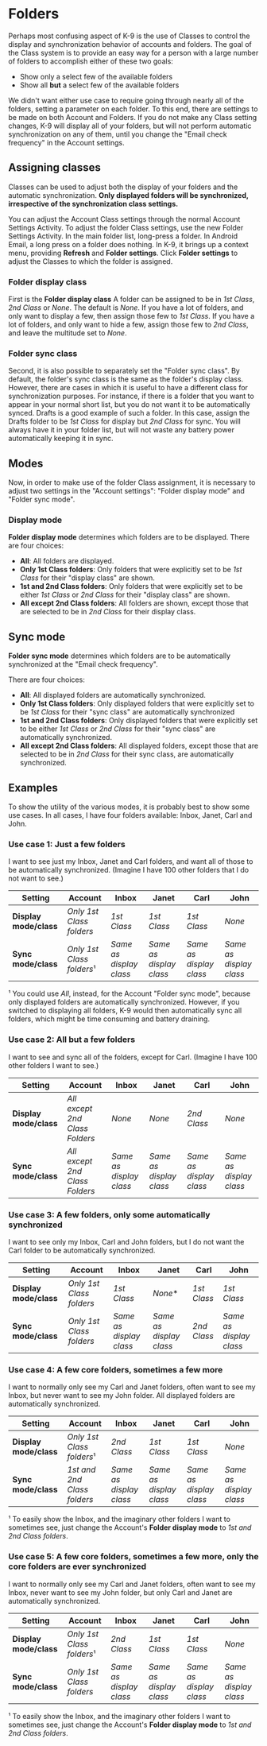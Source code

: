 # Folders

Perhaps most confusing aspect of K-9 is the use of Classes to control the display and synchronization behavior of 
accounts and folders.  The goal of the Class system is to provide an easy way for a person with a large number of 
folders to accomplish either of these two goals:

* Show only a select few of the available folders
* Show all **but** a select few of the available folders

We didn't want either use case to require going through nearly all of the folders, setting a parameter on each folder.
To this end, there are settings to be made on both Account and Folders. If you do not make any Class setting changes, 
K-9 will display all of your folders, but will not perform automatic synchronization on any of them, until you change 
the "Email check frequency" in the Account settings.

## Assigning classes

Classes can be used to adjust both the display of your folders and the automatic synchronization. **Only displayed 
folders will be synchronized, irrespective of the synchronization class settings.**

You can adjust the Account Class settings through the normal Account Settings Activity.  To adjust the folder Class 
settings, use the new Folder Settings Activity. In the main folder list, long-press a folder. In Android Email, a long 
press on a folder does nothing. In K-9, it brings up a context menu, providing **Refresh** and **Folder settings**.
Click **Folder settings** to adjust the Classes to which the folder is assigned.

### Folder display class

First is the **Folder display class**  A folder can be assigned to be in *1st Class*, *2nd Class* or *None*. The 
default is *None*. If you have a lot of folders, and only want to display a few, then assign those few to *1st Class*. 
If you have a lot of folders, and only want to hide a few, assign those few to *2nd Class*, and leave the multitude set 
to *None*.

### Folder sync class

Second, it is also possible to separately set the "Folder sync class". By default, the folder's sync class is the same 
as the folder's display class. However, there are cases in which it is useful to have a different class for 
synchronization purposes. For instance, if there is a folder that you want to appear in your normal short list, but you 
do not want it to be automatically synced. Drafts is a good example of such a folder. In this case, assign the Drafts 
folder to be *1st Class* for display but *2nd Class* for sync. You will always have it in your folder list, but will 
not waste any battery power automatically keeping it in sync.

## Modes

Now, in order to make use of the folder Class assignment, it is necessary to adjust two settings in the "Account 
settings": "Folder display mode" and "Folder sync mode".

### Display mode

**Folder display mode** determines which folders are to be displayed.
There are four choices:

* **All**: All folders are displayed.
* **Only 1st Class folders**: Only folders that were explicitly set to be *1st Class* for their "display class" are 
  shown.
* **1st and 2nd Class folders**: Only folders that were explicitly set to be either *1st Class* or *2nd Class* for 
  their "display class" are shown.
* **All except 2nd Class folders**: All folders are shown, except those that are selected to be in *2nd Class* for 
  their display class.

## Sync mode

**Folder sync mode** determines which folders are to be automatically synchronized at the "Email check frequency".

There are four choices:

* **All**: All displayed folders are automatically synchronized.
* **Only 1st Class folders**: Only displayed folders that were explicitly set to be *1st Class* for their "sync class" 
  are automatically synchronized
* **1st and 2nd Class folders**: Only displayed folders that were explicitly set to be either *1st Class* or *2nd Class*
  for their "sync class" are automatically synchronized.
* **All except 2nd Class folders**: All displayed folders, except those that are selected to be in *2nd Class* for their
  sync class, are automatically synchronized.

## Examples

To show the utility of the various modes, it is probably best to show some use cases. In all cases, I have four folders 
available: Inbox, Janet, Carl and John.

### Use case 1: Just a few folders

I want to see just my Inbox, Janet and Carl folders, and want all of those to be automatically synchronized. (Imagine I 
have 100 other folders that I do not want to see.)

|Setting|Account|Inbox|Janet|Carl|John|
|-|-|-|-|-|-|
|**Display mode/class**|*Only 1st Class folders*|*1st Class*|*1st Class*|*1st Class*|*None*|
|**Sync mode/class**|*Only 1st Class folders*¹|*Same as display class*|*Same as display class*|*Same as display class*|*Same as display class*|

¹ You could use *All*, instead, for the Account "Folder sync mode", because only displayed folders are automatically synchronized. However, if you switched to displaying all folders, K-9 would then automatically sync all folders, which might be time consuming and battery draining.

### Use case 2: All but a few folders

I want to see and sync all of the folders, except for Carl. (Imagine I have 100 other folders I want to see.)

|Setting|Account|Inbox|Janet|Carl|John|
|-|-|-|-|-|-|
|**Display mode/class**|*All except 2nd Class Folders*|*None*|*None*|*2nd Class*|*None*|
|**Sync mode/class**|*All except 2nd Class Folders*|*Same as display class*|*Same as display class*|*Same as display class*|*Same as display class*|

### Use case 3: A few folders, only some automatically synchronized

I want to see only my Inbox, Carl and John folders, but I do not want the Carl folder to be automatically synchronized.

|Setting|Account|Inbox|Janet|Carl|John|
|-|-|-|-|-|-|
|**Display mode/class**|*Only 1st Class folders*|*1st Class*|*None**|*1st Class*|*1st Class*|
|**Sync mode/class**|*Only 1st Class folders*|*Same as display class*|*Same as display class*|*2nd Class*|*Same as display class*|

### Use case 4: A few core folders, sometimes a few more

I want to normally only see my Carl and Janet folders, often want to see my Inbox, but never want to see my John folder.
All displayed folders are automatically synchronized.

|Setting|Account|Inbox|Janet|Carl|John|
|-|-|-|-|-|-|
|**Display mode/class**|*Only 1st Class folders*¹|*2nd Class*|*1st Class*|*1st Class*|*None*|
|**Sync mode/class**|*1st and 2nd Class folders*|*Same as display class*|*Same as display class*|*Same as display class*|*Same as display class*|

¹ To easily show the Inbox, and the imaginary other folders I want to sometimes see, just change the Account's **Folder 
display mode** to *1st and 2nd Class folders*.

### Use case 5: A few core folders, sometimes a few more, only the core folders are ever synchronized

I want to normally only see my Carl and Janet folders, often want to see my Inbox, never want to see my John folder, 
but only Carl and Janet are automatically synchronized.

|Setting|Account|Inbox|Janet|Carl|John|
|-|-|-|-|-|-|
|**Display mode/class**|*Only 1st Class folders*¹|*2nd Class*|*1st Class*|*1st Class*|*None*|
|**Sync mode/class**|*Only 1st Class folders*|*Same as display class*|*Same as display class*|*Same as display class*|*Same as display class*|

¹ To easily show the Inbox, and the imaginary other folders I want to sometimes see, just change the Account's **Folder 
display mode** to *1st and 2nd Class folders*.
